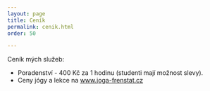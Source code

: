 ```yaml
---
layout: page
title: Ceník
permalink: cenik.html
order: 50

---
```

Ceník mých služeb:

* Poradenství - 400 Kč za 1 hodinu (studenti mají možnost slevy).
* Ceny jógy a lekce na www.joga-frenstat.cz